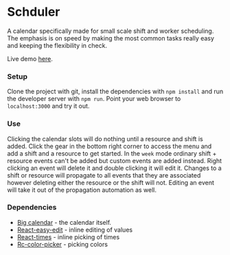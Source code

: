 # Schduler

A calendar specifically made for small scale shift and worker
scheduling. The emphasis is on speed by making the most common tasks
really easy and keeping the flexibility in check.

Live demo [here](https://bluebottel.github.io/Scheduler).

### Setup
Clone the project with git, install the dependencies with `npm install`
and run the developer server with `npm run`. Point your web browser to
`localhost:3000` and try it out.

### Use
Clicking the calendar slots will do nothing until a resource and shift is added.
Click the gear in the bottom right corner to access the menu and add a shift
and a resource to get started.
In the `week` mode ordinary shift + resource events can't be added but custom
events are added instead.
Right clicking an event will delete it and double clicking it will edit it. Changes
to a shift or resource will propagate to all events that they are associated
however deleting either the resource or the shift will not. Editing an event will
take it out of the propagation automation as well. 

### Dependencies
* [Big calendar](https://github.com/jquense/react-big-calendar) - the calendar itself.
* [React-easy-edit](https://github.com/giorgosart/react-easy-edit) - inline editing of values
* [React-times](https://github.com/ecmadao/react-times) - inline picking of times
* [Rc-color-picker](https://github.com/react-component/color-picker) - picking colors

